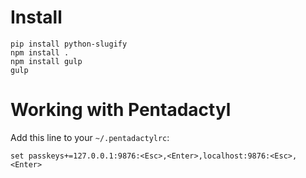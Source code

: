 # Install
```
pip install python-slugify
npm install .
npm install gulp
gulp
```

# Working with Pentadactyl
Add this line to your `~/.pentadactylrc`:
```
set passkeys+=127.0.0.1:9876:<Esc>,<Enter>,localhost:9876:<Esc>,<Enter>
```
